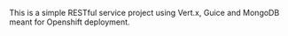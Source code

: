This is a simple RESTful service project using Vert.x, Guice and MongoDB meant for Openshift deployment.
